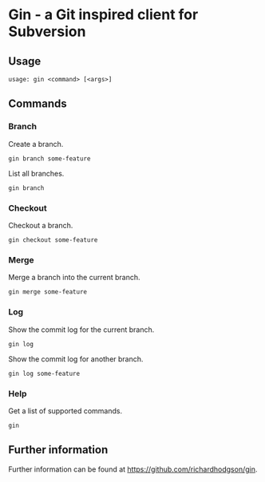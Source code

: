 Gin - a Git inspired client for Subversion
==========================================

## Usage

    usage: gin <command> [<args>]

## Commands

### Branch

Create a branch.

    gin branch some-feature

List all branches.

    gin branch

### Checkout

Checkout a branch.

    gin checkout some-feature

### Merge

Merge a branch into the current branch.

    gin merge some-feature

### Log

Show the commit log for the current branch.

    gin log

Show the commit log for another branch.

    gin log some-feature

### Help

Get a list of supported commands.

    gin

## Further information

Further information can be found at https://github.com/richardhodgson/gin.
